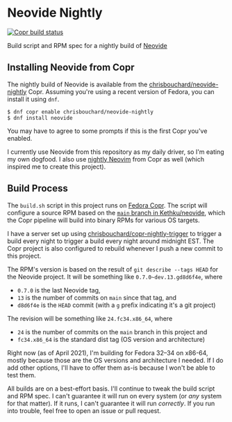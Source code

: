 # Neovide Nightly

[![Copr build status][copr-status-image]][copr-neovide-nightly]

Build script and RPM spec for a nightly build of [Neovide][neovide]


## Installing Neovide from Copr

The nightly build of Neovide is available from the
[chrisbouchard/neovide-nightly][neovide-nightly-project] Copr. Assuming you're
using a recent version of Fedora, you can install it using `dnf`.

```console
$ dnf copr enable chrisbouchard/neovide-nightly
$ dnf install neovide
```

You may have to agree to some prompts if this is the first Copr you've enabled.

I currently use Neovide from this repository as my daily driver, so I'm eating
my own dogfood. I also use [nightly Neovim][neovim-nightly] from Copr as well
(which inspired me to create this project).


## Build Process

The `build.sh` script in this project runs on [Fedora Copr][fedora-copr]. The
script will configure a source RPM based on the [`main` branch in
Kethku/neovide][neovide-main-branch], which the Copr pipeline will build into
binary RPMs for various OS targets.

I have a server set up using
[chrisbouchard/copr-nightly-trigger][copr-nightly-trigger] to trigger a build
every night to trigger a build every night around midnight EST.  The Copr
project is also configured to rebuild whenever I push a new commit to this
project.

The RPM's version is based on the result of `git describe --tags HEAD` for the
Neovide project. It will be something like `0.7.0~dev.13.gd8d6f4e`, where

* `0.7.0` is the last Neovide tag,
* `13` is the number of commits on `main` since that tag, and
* `d8d6f4e` is the `HEAD` commit (with a `g` prefix indicating it's a git
  project)

The revision will be something like `24.fc34.x86_64`, where

* `24` is the number of commits on the `main` branch in this project and
* `fc34.x86_64` is the standard dist tag (OS version and architecture)

Right now (as of April 2021), I'm building for Fedora 32&ndash;34 on x86-64,
mostly because those are the OS versions and architecture I needed. If I do add
other options, I'll have to offer them as-is because I won't be able to test
them.

All builds are on a best-effort basis. I'll continue to tweak the build script
and RPM spec. I can't guarantee it will run on every system (or _any_ system
for that matter). If it runs, I can't guarantee it will run _correctly_. If you
run into trouble, feel free to open an issue or pull request.


[copr-neovide-nightly]: https://copr.fedorainfracloud.org/coprs/chrisbouchard/neovide-nightly/package/neovide/
[copr-nightly-trigger]: https://github.com/chrisbouchard/copr-nightly-trigger
[copr-status-image]: https://copr.fedorainfracloud.org/coprs/chrisbouchard/neovide-nightly/package/neovide/status_image/last_build.png
[fedora-copr]: https://copr.fedorainfracloud.org/
[neovide-nightly-project]: https://copr.fedorainfracloud.org/coprs/chrisbouchard/neovide-nightly
[neovide]: https://github.com/Kethku/neovide
[neovide-main-branch]: https://github.com/Kethku/neovide/commits/main
[neovim-nightly]: https://copr.fedorainfracloud.org/coprs/agriffis/neovim-nightly/
